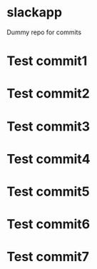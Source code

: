 # slackapp
Dummy repo for commits 
# Test commit1
# Test commit2
# Test commit3
# Test commit4
# Test commit5
# Test commit6
# Test commit7